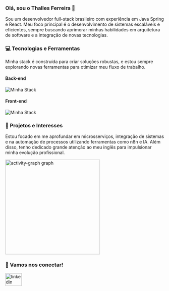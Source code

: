 ### Olá, sou o <strong>Thalles Ferreira</strong> 👋
Sou um desenvolvedor full-stack brasileiro com experiência em Java Spring e React. Meu foco principal é o desenvolvimento de sistemas escaláveis e eficientes, sempre buscando aprimorar minhas habilidades em arquitetura de software e a integração de novas tecnologias.

### 💻 Tecnologias e Ferramentas
Minha stack é construída para criar soluções robustas, e estou sempre explorando novas ferramentas para otimizar meu fluxo de trabalho.

#### Back-end
![Minha Stack](https://skillicons.dev/icons?i=java,spring,nodejs,mongo,postgres,supabase,docker,ubuntu)
#### Front-end
![Minha Stack](https://skillicons.dev/icons?i=nextjs,react,html,css,tailwind,bootstrap,js,ts)

### 🌱 Projetos e Interesses
Estou focado em me aprofundar em microsserviços, integração de sistemas e na automação de processos utilizando ferramentas como n8n e IA. Além disso, tenho dedicado grande atenção ao meu inglês para impulsionar minha evolução profissional.

<img src="https://github-readme-activity-graph.vercel.app/graph?username=thallesrafaell&radius=16&theme=nord&area=true&order=5&hide_border=true" height="300" alt="activity-graph graph"  />

### 💬 Vamos nos conectar!   
<a href="https://www.linkedin.com/in/thallesrafael" target="_blank">
  <img src="https://raw.githubusercontent.com/maurodesouza/profile-readme-generator/master/src/assets/icons/social/linkedin/default.svg" width="52" height="40" alt="linkedin logo"  />
</a>
